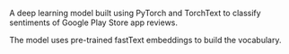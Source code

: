A deep learning model built using PyTorch and TorchText to classify sentiments of Google Play Store app reviews.

The model uses pre-trained fastText embeddings to build the vocabulary.
